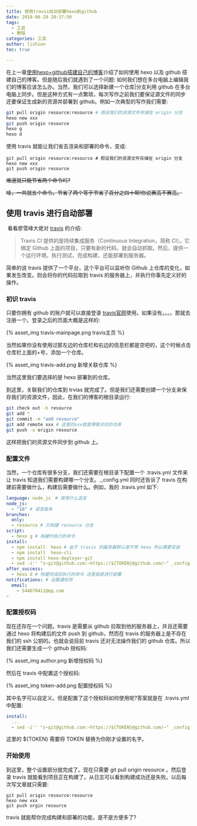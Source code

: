 ```yaml
---
title: 使用travis自动部署hexo到github
date: 2018-06-20 20:37:50
tags:
  - 工具
  - 教程
categories: 工具
author: lishion
toc: true

---
```


在上一章[使用hexo+github搭建自己的博客](https://lishion.github.io/2018/06/07/%E4%BD%BF%E7%94%A8git+hexo%E5%BB%BA%E7%AB%8B%E4%B8%AA%E4%BA%BA%E5%8D%9A%E5%AE%A2/)介绍了如何使用 hexo 以及 github 搭建自己的博客。但是随后我们就遇到了一个问题: 如何我们想在多台电脑上编辑我们的博客应该怎么办。当然，我们可以选择新建一个仓库|分支利用 github 在多台电脑上同步。但是这种方式有一点繁琐，每次写作之前我们要保证源文件的同步 还要保证生成新的资源并部署到 github。例如一次典型的写作我们需要:

```bash
git pull origin resource:resource # 假设我们的资源文件存储在 origin 分支
hexo new xxx
git push origin resource
hexo g
hexo d
```

使用 travis 就能让我们省去渲染和部署的命令，变成:

```shell~~
git pull origin resource:resource # 假设我们的资源文件存储在 origin 分支
hexo new xxx
git push origin resource
```

~~难道就只能节省两个命令吗?~~

~~哇，一共就五个命令。节省了两个等于节省了百分之四十啊!你说赛高不赛高。~~

## 使用 travis 进行自动部署

​	看看廖雪峰大佬对 [travis](http://www.ruanyifeng.com/blog/2017/12/travis_ci_tutorial.html) 的介绍:

> Travis CI 提供的是持续集成服务（Continuous Integration，简称 CI）。它绑定 Github 上面的项目，只要有新的代码，就会自动抓取。然后，提供一个运行环境，执行测试，完成构建，还能部署到服务器。

简单的说 travis 提供了一个平台，这个平台可以监听你 Github 上仓库的变化，如果发生改变。则会将你的代码拉取到 travis 的服务器上，并执行你事先定义好的操作。

### 初识 travis

只要你拥有 github 的账户就可以直接登录 [travis官网](https://www.travis-ci.org/)使用。如果没有。。。。那就去注册一个。登录之后的页面大概是这样的:

{% asset_img travis-mainpage.png travis主页 %}

当然如果你没有使用过那左边的仓库栏和右边的信息栏都是空吧的，这个时候点击仓库栏上面的+号，添加一个仓库。

{% asset_img travis-add.png 新增关联仓库 %}

当然这里我们要选择的是 hexo 部署到的仓库。

到这里，关联我们的仓库到 trvias 就完成了。但是我们还需要创建一个分支来保存我们的资源文件，因此，在我们的博客的根目录运行:

```bash
git check out -b resource
git add *
git commit -m "add resource" 
git add remote xxx # 这里的xxx就是博客对应的仓库
git push -u origin resource
```

这样把我们的资源文件同步到 github 上。

### 配置文件

当然，一个仓库有很多分支，我们还需要在根目录下配置一个 .travis.yml 文件来让 travis 知道我们需要构建哪一个分支。._config.yml 同时还告诉了 travis 在构建前需要做什么，构建后需要做什么。例如，我的 .travis.yml 如下:

```yaml
language: node_js　# 使用什么语言
node_js:
  - "10" # 语言版本
branches:
  only:
  - resource # 只构建 resource 分支
script:
  - hexo g # 构建时执行的命令
install:
  - npm install  hexo # 由于 travis 的服务器默认是不带 hexo 所以需要安装
  - npm install  hexo-cli
  - npm install hexo-deployer-git
  - sed -i'' "s~git@github.com:~https://${TOKEN}@github.com/~" _config.yml
after_success:
  - hexo d # 构建完成后执行的命令 这里就是进行部署
notifications: # 设置通知项
  email:
    - 544670411@qq.com
~                       
```

### 配置授权码

现在还存在一个问题。travis 是需要从 github 拉取到他的服务器上，并且还需要通过 hexo 将构建后的文件 push 到 github，然而在 travis 的服务器上是不存在我们的 ssh 公钥的。也就会说目前 travis 还对无法操作我们的 github 仓库。所以我们还需要生成一个 github 授权码:

{% asset_img author.png 新增授权码 %}

然后在 travis 中配置这个授权码:

{% asset_img token-add.png 配置授权码 %}

其中名字可以自定义。但是配置了这个授权码如何使用呢?答案就是在 .travis.yml 中配置:

```yaml
install:
  ...
  - sed -i'' "s~git@github.com:~https://${TOKEN}@github.com/~" _config.yml
```

这里的 ${TOKEN} 需要将 TOKEN 替换为你刚才设置的名字。

### 开始使用 

到这里，整个设置部分就完成了。现在只需要 git pull origin resource 。然后登录 travis 就能看到项目正在构建了。从日志可以看到构建成功还是失败。以后每次写文章就只需要:

```
git pull origin resource:resource
hexo new xxx
git push orgin resource
```

travis 就能帮你完成构建和部署的功能，是不是方便多了?






